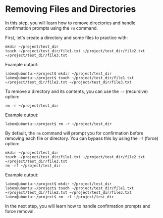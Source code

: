 # Removing Files and Directories

In this step, you will learn how to remove directories and handle confirmation prompts using the `rm` command.

First, let's create a directory and some files to practice with:

```
mkdir ~/project/test_dir
touch ~/project/test_dir/file1.txt ~/project/test_dir/file2.txt ~/project/test_dir/file3.txt
```

Example output:

```
labex@ubuntu:~/project$ mkdir ~/project/test_dir
labex@ubuntu:~/project$ touch ~/project/test_dir/file1.txt ~/project/test_dir/file2.txt ~/project/test_dir/file3.txt
```

To remove a directory and its contents, you can use the `-r` (recursive) option:

```
rm -r ~/project/test_dir
```

Example output:

```
labex@ubuntu:~/project$ rm -r ~/project/test_dir
```

By default, the `rm` command will prompt you for confirmation before removing each file or directory. You can bypass this by using the `-f` (force) option:

```
mkdir ~/project/test_dir
touch ~/project/test_dir/file1.txt ~/project/test_dir/file2.txt ~/project/test_dir/file3.txt
rm -rf ~/project/test_dir
```

Example output:

```
labex@ubuntu:~/project$ mkdir ~/project/test_dir
labex@ubuntu:~/project$ touch ~/project/test_dir/file1.txt ~/project/test_dir/file2.txt ~/project/test_dir/file3.txt
labex@ubuntu:~/project$ rm -rf ~/project/test_dir
```

In the next step, you will learn how to handle confirmation prompts and force removal.
